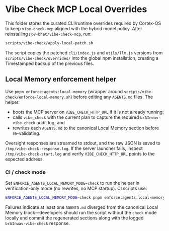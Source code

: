 # Vibe Check MCP Local Overrides

This folder stores the curated CLI/runtime overrides required by Cortex-OS to
keep `vibe-check-mcp` aligned with the hybrid model policy. After reinstalling
`@pv-bhat/vibe-check-mcp`, run:

```bash
scripts/vibe-check/apply-local-patch.sh
```

The script copies the patched `cli/index.js` and `utils/llm.js` versions from
`scripts/vibe-check/overrides/` into the global npm installation, creating a
Timestamped backup of the previous files.

## Local Memory enforcement helper

Use `pnpm enforce:agents:local-memory` (wrapper around
`scripts/vibe-check/enforce-local-memory.sh`) before editing any `AGENTS.md`
files. The helper:

- boots the MCP server on `VIBE_CHECK_HTTP_URL` if it is not already running;
- calls `vibe_check` with the current plan to capture the required
  `brAInwav-vibe-check` audit log; and
- rewrites each `AGENTS.md` to the canonical Local Memory section before
  re-validating.

Oversight responses are streamed to stdout, and the raw JSON is saved to
`/tmp/vibe-check-response.log`. If the server launcher fails, inspect
`/tmp/vibe-check-start.log` and verify `VIBE_CHECK_HTTP_URL` points to the
expected address.

### CI / check mode

Set `ENFORCE_AGENTS_LOCAL_MEMORY_MODE=check` to run the helper in verification-only
mode (no rewrites, no MCP startup). CI scripts use:

```bash
ENFORCE_AGENTS_LOCAL_MEMORY_MODE=check pnpm enforce:agents:local-memory
```

Failures indicate at least one `AGENTS.md` diverged from the canonical Local
Memory block—developers should run the script without the `check` mode locally
and commit the regenerated sections along with the logged `brAInwav-vibe-check`
response.
